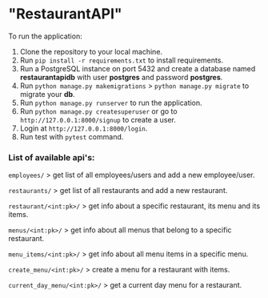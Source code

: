 <h1>"RestaurantAPI"</h1>

To run the application:
1. Clone the repository to your local machine.
2. Run `pip install -r requirements.txt` to install requirements.
3. Run a PostgreSQL instance on port 5432 and create a database named **restaurantapidb** with user **postgres** and password **postgres**.
4. Run `python manage.py makemigrations` > `python manage.py migrate` to migrate your **db**.
5. Run `python manage.py runserver` to run the application.
6. Run `python manage.py createsuperuser` or go to `http://127.0.0.1:8000/signup` to create a user.
7. Login at `http://127.0.0.1:8000/login`.
8. Run test with `pytest` command.

<h3>List of available api's:</h3>

`employees/` > get list of all employees/users and add a new employee/user.

`restaurants/` > get list of all restaurants and add a new restaurant.

`restaurant/<int:pk>/` > get info about a specific restaurant, its menu and its items.

`menus/<int:pk>/` > get info about all menus that belong to a specific restaurant.

`menu_items/<int:pk>/` > get info about all menu items in a specific menu.

`create_menu/<int:pk>/` > create a menu for a restaurant with items.

`current_day_menu/<int:pk>/` > get a current day menu for a restaurant.
